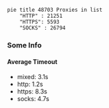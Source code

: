 
```mermaid
pie title 48703 Proxies in list
    "HTTP" : 21251
    "HTTPS": 5593
    "SOCKS" : 26794
```

### Some Info
#### Average Timeout

- mixed: 3.1s
- http: 1.2s
- https: 8.3s
- socks: 4.7s
